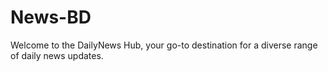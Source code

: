 # News-BD
Welcome to the DailyNews Hub, your go-to destination for a diverse range of daily news updates.
